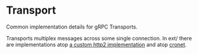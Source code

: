 # Transport

Common implementation details for gRPC Transports.

Transports multiplex messages across some single connection. In ext/ there are
implementations atop [a custom http2 implementation](/src/core/ext/transport/chttp2/README.md)
and atop [cronet](/src/core/ext/transport/cronet/README.md).
